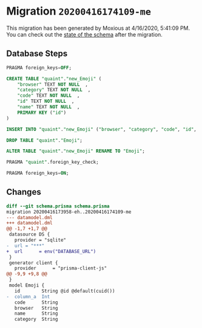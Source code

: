 # Migration `20200416174109-me`

This migration has been generated by Moxious at 4/16/2020, 5:41:09 PM.
You can check out the [state of the schema](./schema.prisma) after the migration.

## Database Steps

```sql
PRAGMA foreign_keys=OFF;

CREATE TABLE "quaint"."new_Emoji" (
    "browser" TEXT NOT NULL  ,
    "category" TEXT NOT NULL  ,
    "code" TEXT NOT NULL  ,
    "id" TEXT NOT NULL  ,
    "name" TEXT NOT NULL  ,
    PRIMARY KEY ("id")
) 

INSERT INTO "quaint"."new_Emoji" ("browser", "category", "code", "id", "name") SELECT "browser", "category", "code", "id", "name" FROM "quaint"."Emoji"

DROP TABLE "quaint"."Emoji";

ALTER TABLE "quaint"."new_Emoji" RENAME TO "Emoji";

PRAGMA "quaint".foreign_key_check;

PRAGMA foreign_keys=ON;
```

## Changes

```diff
diff --git schema.prisma schema.prisma
migration 20200416173958-eh..20200416174109-me
--- datamodel.dml
+++ datamodel.dml
@@ -1,7 +1,7 @@
 datasource DS {
   provider = "sqlite"
-  url = "***"
+  url      = env("DATABASE_URL")
 }
 generator client {
   provider      = "prisma-client-js"
@@ -9,9 +9,8 @@
 }
 model Emoji {
   id        String @id @default(cuid())
-  column_a  Int
   code      String
   browser   String
   name      String
   category  String
```


